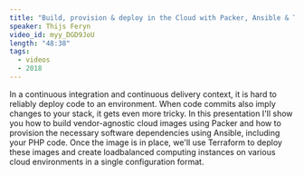 ```yaml
---
title: "Build, provision & deploy in the Cloud with Packer, Ansible & Terraform"
speaker: Thijs Feryn
video_id: myy_DGD9JoU
length: "48:38"
tags:
  - videos
  - 2018
---
```


In a continuous integration and continuous delivery context, it is hard to reliably deploy code to an environment. When code commits also imply changes to your stack, it gets even more tricky. In this presentation I'll show you how to build vendor-agnostic cloud images using Packer and how to provision the necessary software dependencies using Ansible, including your PHP code. Once the image is in place, we'll use Terraform to deploy these images and create loadbalanced computing instances on various cloud environments in a single configuration format.
